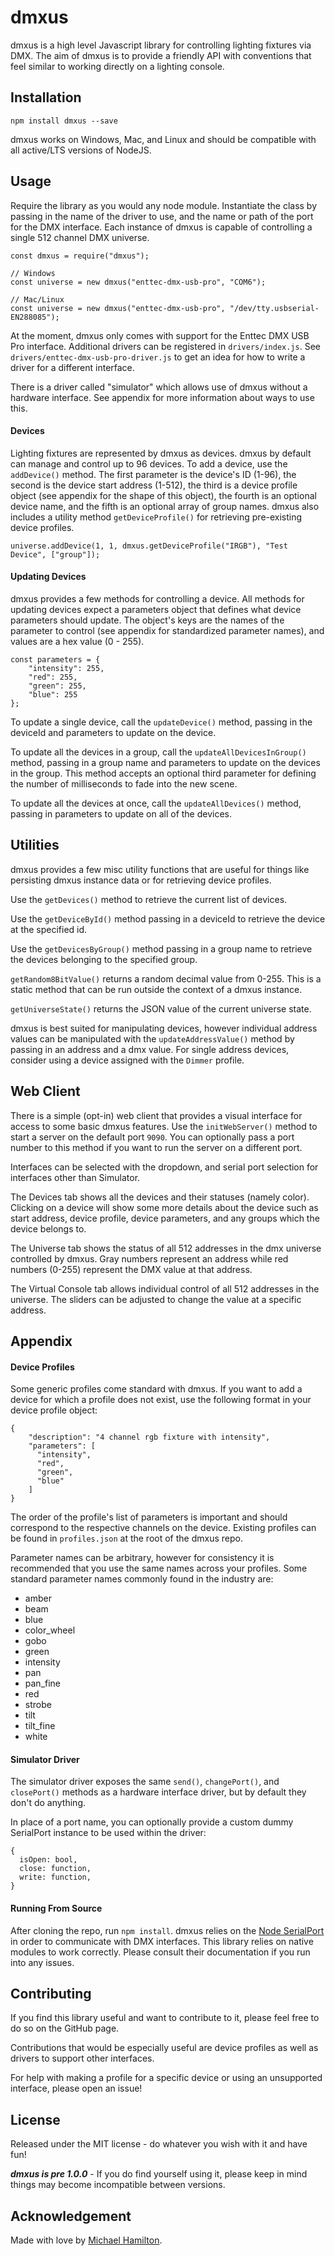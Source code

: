 # dmxus

dmxus is a high level Javascript library for controlling lighting fixtures via DMX. The aim of dmxus is to provide a friendly API with conventions that feel similar to working directly on a lighting console.



## Installation

```
npm install dmxus --save
```

dmxus works on Windows, Mac, and Linux and should be compatible with all active/LTS versions of NodeJS.



## Usage

Require the library as you would any node module. Instantiate the class by passing in the name of the driver to use, and the name or path of the port for the DMX interface.  Each instance of dmxus is capable of controlling a single 512 channel DMX universe.
```
const dmxus = require("dmxus");

// Windows
const universe = new dmxus("enttec-dmx-usb-pro", "COM6");

// Mac/Linux
const universe = new dmxus("enttec-dmx-usb-pro", "/dev/tty.usbserial-EN288085");
```

At the moment, dmxus only comes with support for the Enttec DMX USB Pro interface. Additional drivers can be registered in `drivers/index.js`. See `drivers/enttec-dmx-usb-pro-driver.js` to get an idea for how to write a driver for a different interface.

There is a driver called "simulator" which allows use of dmxus without a hardware interface. See appendix for more information about ways to use this.


#### Devices

Lighting fixtures are represented by dmxus as devices. dmxus by default can manage and control up to 96 devices. To add a device, use the `addDevice()` method. 
The first parameter is the device's ID (1-96), the second is the device start address (1-512), the third is a device profile object (see appendix for the shape of this object), the fourth is an optional device name, and the fifth is an optional array of group names.
dmxus also includes a utility method `getDeviceProfile()` for retrieving pre-existing device profiles.
```
universe.addDevice(1, 1, dmxus.getDeviceProfile("IRGB"), "Test Device", ["group"]);
```


#### Updating Devices

dmxus provides a few methods for controlling a device.  All methods for updating devices expect a parameters object that defines what device parameters should update. The object's keys are the names of the parameter to control (see appendix for standardized parameter names), and values are a hex value (0 - 255).
```
const parameters = {
    "intensity": 255,
    "red": 255,
    "green": 255,
    "blue": 255
};
```

To update a single device, call the `updateDevice()` method, passing in the deviceId and parameters to update on the device.

To update all the devices in a group, call the `updateAllDevicesInGroup()` method, passing in a group name and parameters to update on the devices in the group. This method accepts an optional third parameter for defining the number of milliseconds to fade into the new scene.

To update all the devices at once, call the `updateAllDevices()` method, passing in parameters to update on all of the devices.



## Utilities

dmxus provides a few misc utility functions that are useful for things like persisting dmxus instance data or for retrieving device profiles.

Use the `getDevices()` method to retrieve the current list of devices.

Use the `getDeviceById()` method passing in a deviceId to retrieve the device at the specified id.

Use the `getDevicesByGroup()` method passing in a group name to retrieve the devices belonging to the specified group.

`getRandom8BitValue()` returns a random decimal value from 0-255. This is a static method that can be run outside the context of a dmxus instance. 

`getUniverseState()` returns the JSON value of the current universe state. 

dmxus is best suited for manipulating devices, however individual address values can be manipulated with the `updateAddressValue()` method by passing in an address and a dmx value. For single address devices, consider using a device assigned with the `Dimmer` profile. 



## Web Client

There is a simple (opt-in) web client that provides a visual interface for access to some basic dmxus features. Use the `initWebServer()` method to start a server on the default port `9090`. You can optionally pass a port number to this method if you want to run the server on a different port.

Interfaces can be selected with the dropdown, and serial port selection for interfaces other than Simulator.

The Devices tab shows all the devices and their statuses (namely color). Clicking on a device will show some more details about the device such as start address, device profile, device parameters, and any groups which the device belongs to.

The Universe tab shows the status of all 512 addresses in the dmx universe controlled by dmxus. Gray numbers represent an address while red numbers (0-255) represent the DMX value at that address.

The Virtual Console tab allows individual control of all 512 addresses in the universe. The sliders can be adjusted to change the value at a specific address.


## Appendix

#### Device Profiles

Some generic profiles come standard with dmxus. If you want to add a device for which a profile does not exist, use the following format in your device profile object:
```
{
    "description": "4 channel rgb fixture with intensity",
    "parameters": [
      "intensity",
      "red",
      "green",
      "blue"
    ]
}
```
The order of the profile's list of parameters is important and should correspond to the respective channels on the device. Existing profiles can be found in `profiles.json` at the root of the dmxus repo.

Parameter names can be arbitrary, however for consistency it is recommended that you use the same names across your profiles. Some standard parameter names commonly found in the industry are:
* amber
* beam
* blue
* color_wheel
* gobo
* green
* intensity
* pan
* pan_fine
* red
* strobe
* tilt
* tilt_fine
* white


#### Simulator Driver

The simulator driver exposes the same `send()`, `changePort()`, and `closePort()` methods as a hardware interface driver, but by default they don't do anything.

In place of a port name, you can optionally provide a custom dummy SerialPort instance to be used within the driver:
```
{
  isOpen: bool,
  close: function,
  write: function,
}
```


#### Running From Source

After cloning the repo, run `npm install`. dmxus relies on the [Node SerialPort](https://serialport.io/) in order to communicate with DMX interfaces. This library relies on native modules to work correctly. Please consult their documentation if you run into any issues.



## Contributing

If you find this library useful and want to contribute to it, please feel free to do so on the GitHub page. 

Contributions that would be especially useful are device profiles as well as drivers to support other interfaces.

For help with making a profile for a specific device or using an unsupported interface, please open an issue! 



## License

Released under the MIT license - do whatever you wish with it and have fun!

_**dmxus is pre 1.0.0**_ - If you do find yourself using it, please keep in mind things may become incompatible between versions.



## Acknowledgement
Made with love by [Michael Hamilton](http://miska.me).
